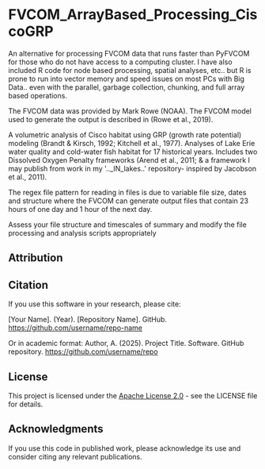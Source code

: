 # FVCOM_ArrayBased_Processing_CiscoGRP
An alternative for processing FVCOM data that runs faster than PyFVCOM for those who do not have access to a computing cluster. I have also included R code for node based processing, spatial analyses, etc.. but R is prone to run into vector memory and speed issues on most PCs with Big Data.. even with the parallel, garbage collection, chunking, and full array based operations. 

The FVCOM data was provided by Mark Rowe (NOAA). The FVCOM model used to generate the output is described in (Rowe et al., 2019).

A volumetric analysis of Cisco habitat using GRP (growth rate potential) modeling (Brandt & Kirsch, 1992; Kitchell et al., 1977). Analyses of Lake Erie water quality and cold-water fish habitat for 17 historical years. Includes two Dissolved Oxygen Penalty frameworks (Arend et al., 2011; & a framework I may publish from work in my '.._IN_lakes..' repository- inspired by Jacobson et al., 2011).

The regex file pattern for reading in files is due to variable file size, dates and structure where the FVCOM can generate output files that contain 23 hours of one day and 1 hour of the next day. 

Assess your file structure and timescales of summary and modify the file processing and analysis scripts appropriately

## Attribution

## Citation

If you use this software in your research, please cite:

[Your Name]. (Year). [Repository Name]. GitHub. https://github.com/username/repo-name

Or in academic format:
Author, A. (2025). Project Title. Software. GitHub repository. https://github.com/username/repo

## License

This project is licensed under the [Apache License 2.0](LICENSE) - see the LICENSE file for details.

## Acknowledgments

If you use this code in published work, please acknowledge its use and consider citing any relevant publications.
